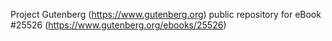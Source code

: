 Project Gutenberg (https://www.gutenberg.org) public repository for eBook #25526 (https://www.gutenberg.org/ebooks/25526)
